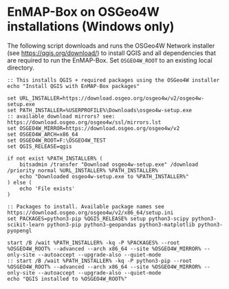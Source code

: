 # EnMAP-Box on OSGeo4W installations (Windows only)

The following script downloads and runs the OSGeo4W Network installer (see https://qgis.org/download/)
to install QGIS and all dependencies that are required to run the EnMAP-Box.
Set ``OSGEO4W_ROOT`` to an existing local directory.

```` batch
:: This installs QGIS + required packages using the OSGeo4W installer
echo "Install QGIS with EnMAP-Box packages"

set URL_INSTALLER=https://download.osgeo.org/osgeo4w/v2/osgeo4w-setup.exe
set PATH_INSTALLER=%USERPROFILE%\Downloads\osgeo4w-setup.exe
:: available download mirrors? see: https://download.osgeo.org/osgeo4w/ssl/mirrors.lst
set OSGEO4W_MIRROR=https://download.osgeo.org/osgeo4w/v2
set OSGEO4W_ARCH=x86_64
set OSGEO4W_ROOT=F:\OSGEO4W_TEST
set QGIS_RELEASE=qgis

if not exist %PATH_INSTALLER% (
    bitsadmin /transfer "Download osgeo4w-setup.exe" /download /priority normal %URL_INSTALLER% %PATH_INSTALLER%
    echo "Downloaded osgeo4w-setup.exe to %PATH_INSTALLER%"
) else (
    echo 'File exists'
)

:: Packages to install. Available package names see https://download.osgeo.org/osgeo4w/v2/x86_64/setup.ini
set PACKAGES=python3-pip %QGIS_RELEASE% setup python3-scipy python3-scikit-learn python3-pip python3-geopandas python3-matplotlib python3-pyopengl

start /B /wait %PATH_INSTALLER% -kq -P %PACKAGES% --root %OSGEO4W_ROOT% --advanced --arch x86_64 --site %OSGEO4W_MIRROR% --only-site --autoaccept --upgrade-also --quiet-mode
:: start /B /wait %PATH_INSTALLER% -kq -P python3-pip --root %OSGEO4W_ROOT% --advanced --arch x86_64 --site %OSGEO4W_MIRROR% --only-site --autoaccept --upgrade-also --quiet-mode
echo "QGIS installed to %OSGEO4W_ROOT%"
````